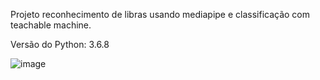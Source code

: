 Projeto reconhecimento de libras usando mediapipe e classificação com teachable machine.

Versão do Python: 3.6.8


![image](https://github.com/user-attachments/assets/d8394f8a-da3d-41ad-b13e-6d1521049f9f)
